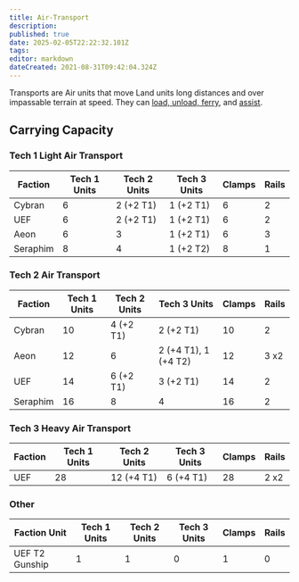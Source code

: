 ```yaml
---
title: Air-Transport
description: 
published: true
date: 2025-02-05T22:22:32.101Z
tags: 
editor: markdown
dateCreated: 2021-08-31T09:42:04.324Z
---
```


Transports are Air units that move Land units long distances and over impassable terrain at speed. They can [load, unload, ferry](/Play/Learning/Unit-Micro#transport-ferry-commands), and [assist](/Play/Learning/Unit-Micro#assist-command).

## Carrying Capacity

### Tech 1 Light Air Transport

| Faction	| Tech 1 Units 	| Tech 2 Units 	| Tech 3 Units 	| Clamps 	| Rails 	|
|----------------------------	|--------------	|--------------	|--------------	|--------	|-------	|
| Cybran                     	| 6            	| 2 (+2 T1)    	| 1 (+2 T1)    	| 6      	| 2     	|
| UEF                        	| 6            	| 2 (+2 T1)    	| 1 (+2 T1)    	| 6      	| 2     	|
| Aeon                       	| 6            	| 3            	| 1 (+2 T1)    	| 6      	| 3     	|
| Seraphim                   	| 8            	| 4            	| 1 (+2 T2)    	| 8      	| 1     	|

### Tech 2 Air Transport

| Faction	| Tech 1 Units 	| Tech 2 Units 	| Tech 3 Units         	| Clamps 	| Rails 	|
|----------------------	|--------------	|--------------	|----------------------	|--------	|-------	|
| Cybran               	| 10           	| 4 (+2 T1)    	| 2 (+2 T1)            	| 10     	| 2     	|
| Aeon                 	| 12           	| 6            	| 2 (+4 T1), 1 (+4 T2) 	| 12     	| 3 x2  	|
| UEF                  	| 14           	| 6 (+2 T1)    	| 3 (+2 T1)            	| 14     	| 2     	|
| Seraphim             	| 16           	| 8            	| 4                    	| 16     	| 2     	|

### Tech 3 Heavy Air Transport

| Faction	| Tech 1 Units 	| Tech 2 Units 	| Tech 3 Units 	| Clamps 	| Rails 	|
|----------------------------	|--------------	|--------------	|--------------	|--------	|-------	|
| UEF                        	| 28           	| 12 (+4 T1)   	| 6 (+4 T1)    	| 28     	| 2 x2  	|

### Other

| Faction Unit	| Tech 1 Units 	| Tech 2 Units 	| Tech 3 Units 	| Clamps 	| Rails 	|
|----------------	|--------------	|--------------	|--------------	|--------	|-------	|
| UEF T2 Gunship | 1            	| 1            	| 0            	| 1      	| 0     	|